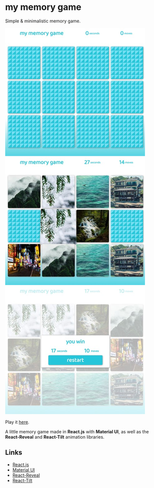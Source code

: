# my memory game

Simple & minimalistic memory game.

![Screenshot 1](./screenshots/1.jpg "Screenshot 1")
![Screenshot 2](./screenshots/2.jpg "Screenshot 2")
![Screenshot 3](./screenshots/3.jpg "Screenshot 3")

Play it [here](https://mathiasfontain.at/memorygame).

A little memory game made in **React.js** with **Material UI**, as well as the **React-Reveal** and **React-Tilt** animation libraries.

## Links

* [React.js](https://reactjs.org/)
* [Material UI](https://material-ui.com/)
* [React-Reveal](https://www.react-reveal.com/)
* [React-Tilt](https://www.npmjs.com/package/react-tilt)